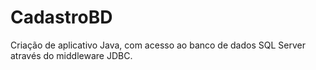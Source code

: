 # CadastroBD
Criação de aplicativo Java, com acesso ao banco de dados SQL Server através do middleware JDBC.
